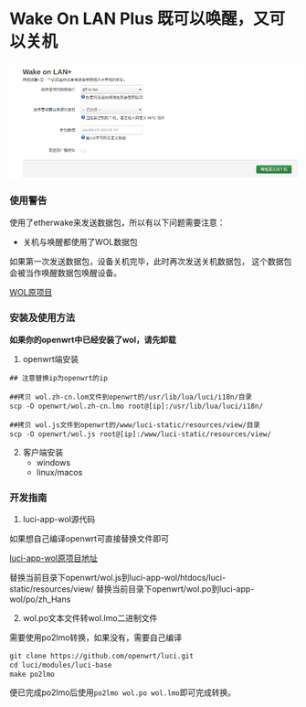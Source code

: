 # Wake On LAN Plus 既可以唤醒，又可以关机

![Wake On LAN+](openwrt/wolp.png)

### 使用警告

使用了etherwake来发送数据包，所以有以下问题需要注意：

- 关机与唤醒都使用了WOL数据包

如果第一次发送数据包，设备关机完毕，此时再次发送关机数据包，
这个数据包会被当作唤醒数据包唤醒设备。

[WOL原项目](https://github.com/openwrt/luci/tree/master/applications/luci-app-wol)

### 安装及使用方法

**如果你的openwrt中已经安装了wol，请先卸载**

1. openwrt端安装

```
## 注意替换ip为openwrt的ip

##拷贝 wol.zh-cn.lom文件到openwrt的/usr/lib/lua/luci/i18n/目录
scp -O openwrt/wol.zh-cn.lmo root@[ip]:/usr/lib/lua/luci/i18n/

##拷贝 wol.js文件到openwrt的/www/luci-static/resources/view/目录
scp -O openwrt/wol.js root@[ip]:/www/luci-static/resources/view/
```
2. 客户端安装
    - windows
    - linux/macos

### 开发指南

1. luci-app-wol源代码

如果想自己编译openwrt可直接替换文件即可

[luci-app-wol原项目地址](https://github.com/openwrt/luci/tree/master/applications/luci-app-wol)

替换当前目录下openwrt/wol.js到luci-app-wol/htdocs/luci-static/resources/view/
替换当前目录下openwrt/wol.po到luci-app-wol/po/zh_Hans

2. wol.po文本文件转wol.lmo二进制文件

需要使用po2lmo转换，如果没有，需要自己编译

```
git clone https://github.com/openwrt/luci.git
cd luci/modules/luci-base
make po2lmo
```

便已完成po2lmo后使用`po2lmo wol.po wol.lmo`即可完成转换。

